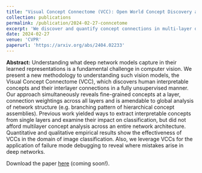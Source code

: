```yaml
---
title: "Visual Concept Connectome (VCC): Open World Concept Discovery and their Interlayer Connections in Deep Models"
collection: publications
permalink: /publication/2024-02-27-conncetome
excerpt: 'We discover and quantify concept connections in multi-layer deep models.'
date: 2024-02-27
venue: 'CVPR'
paperurl: 'https://arxiv.org/abs/2404.02233'
---
```


**Abstract:** Understanding what deep network models capture in their learned representations is a fundamental challenge in computer vision. We present a new methodology to understanding such vision models, the Visual Concept Connectome (VCC), which discovers human interpretable concepts and their interlayer connections in a fully unsupervised manner. Our approach simultaneously reveals fine-grained concepts at a layer, connection weightings across all layers and is amendable to global analysis of network structure (e.g. branching pattern of hierarchical concept assemblies). Previous work yielded ways to extract interpretable concepts from single layers and examine their impact on classification, but did not afford multilayer concept analysis across an entire network architecture.
Quantitative and qualitative empirical results show the effectiveness of VCCs in the domain of image classification. 
Also, we leverage VCCs for the application of failure mode debugging to reveal where mistakes arise in deep networks.


Download the paper [here](https://arxiv.org/pdf/2404.02233.pdf) (coming soon!).
